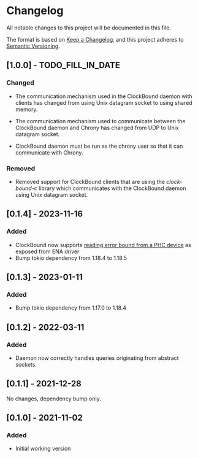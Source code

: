 # Changelog

All notable changes to this project will be documented in this file.

The format is based on [Keep a Changelog](https://keepachangelog.com/en/1.0.0/),
and this project adheres to [Semantic Versioning](https://semver.org/spec/v2.0.0.html).

## [1.0.0] - TODO_FILL_IN_DATE

### Changed

- The communication mechanism used in the ClockBound daemon with clients has
  changed from using Unix datagram socket to using shared memory.

- The communication mechanism used to communicate between the ClockBound daemon
  and Chrony has changed from UDP to Unix datagram socket.

- ClockBound daemon must be run as the chrony user so that it can communicate
  with Chrony.

### Removed

- Removed support for ClockBound clients that are using the *clock-bound-c* library
  which communicates with the ClockBound daemon using Unix datagram socket.

## [0.1.4] - 2023-11-16

### Added

- ClockBound now supports [reading error bound from a PHC device](https://github.com/amzn/amzn-drivers/tree/master/kernel/linux/ena) as exposed from ENA driver
- Bump tokio dependency from 1.18.4 to 1.18.5

## [0.1.3] - 2023-01-11

### Added

- Bump tokio dependency from 1.17.0 to 1.18.4

## [0.1.2] - 2022-03-11

### Added

- Daemon now correctly handles queries originating from abstract sockets.

## [0.1.1] - 2021-12-28

No changes, dependency bump only.

## [0.1.0] - 2021-11-02

### Added

- Initial working version
